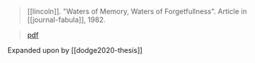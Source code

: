 > [[lincoln]]. "Waters of Memory, Waters of Forgetfullness". Article in [[journal-fabula]], 1982.


> [pdf](lincoln1982-1991-waters.pdf)

Expanded upon by [[dodge2020-thesis]]